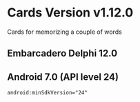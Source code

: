 # Cards Version v1.12.0
 Cards for memorizing a couple of words


## Embarcadero Delphi 12.0
## Android 7.0 (API level 24)
    android:minSdkVersion="24"
